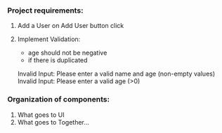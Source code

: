 ### Project requirements:

1. Add a User on Add User button click
2. Implement Validation:

   - age should not be negative
   - if there is duplicated

   Invalid Input: Please enter a valid name and age (non-empty values)
   Invalid Input: Please enter a valid age (>0)

### Organization of components:

1. What goes to UI
2. What goes to Together...

